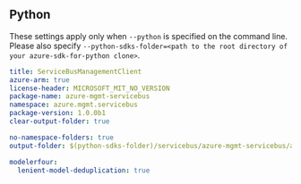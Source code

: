 ## Python

These settings apply only when `--python` is specified on the command line.
Please also specify `--python-sdks-folder=<path to the root directory of your azure-sdk-for-python clone>`.

``` yaml $(python)
title: ServiceBusManagementClient
azure-arm: true
license-header: MICROSOFT_MIT_NO_VERSION
package-name: azure-mgmt-servicebus
namespace: azure.mgmt.servicebus
package-version: 1.0.0b1
clear-output-folder: true
```

``` yaml $(python)
no-namespace-folders: true
output-folder: $(python-sdks-folder)/servicebus/azure-mgmt-servicebus/azure/mgmt/servicebus
```

``` yaml $(python)
modelerfour:
  lenient-model-deduplication: true
```
